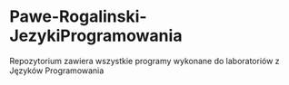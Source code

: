 # Pawe-Rogalinski-JezykiProgramowania
Repozytorium zawiera wszystkie programy wykonane do laboratoriów z Języków Programowania
